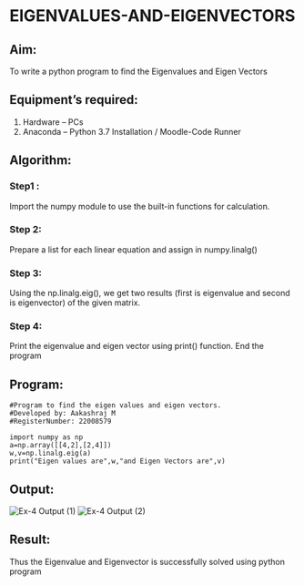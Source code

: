 # EIGENVALUES-AND-EIGENVECTORS
## Aim:
To write a python program to find the Eigenvalues and Eigen Vectors
## Equipment’s required:
1. 	Hardware – PCs
2. 	Anaconda – Python 3.7 Installation / Moodle-Code Runner
## Algorithm:
### Step1 : 
Import the numpy module to use the built-in functions for calculation.
### Step 2: 
Prepare a list for each linear equation and assign in numpy.linalg()
### Step 3: 
Using the np.linalg.eig(),  we get two results (first is eigenvalue and second is eigenvector) of the given matrix.
### Step 4: 
Print the eigenvalue and eigen vector using print() function.
End the program

## Program:
```
#Program to find the eigen values and eigen vectors.
#Developed by: Aakashraj M
#RegisterNumber: 22008579

import numpy as np
a=np.array([[4,2],[2,4]])
w,v=np.linalg.eig(a)
print("Eigen values are",w,"and Eigen Vectors are",v)
```

## Output:
![Ex-4 Output (1)](https://user-images.githubusercontent.com/121117266/209474822-aeed20d5-5b09-49f7-8baa-79ce4ad3d7a9.png)
![Ex-4 Output (2)](https://user-images.githubusercontent.com/121117266/209474831-7828be1d-bf53-40fb-ad9c-961b6621e1d4.png)


## Result:
Thus the Eigenvalue and Eigenvector is successfully solved using python program
